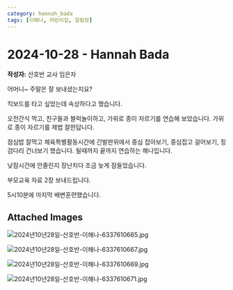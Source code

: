 ```yaml
---
category: hannah_bada
tags: [이해나, 어린이집, 알림장]
---
```


# 2024-10-28 - Hannah Bada

**작성자:** 산호반 교사 임은자  

어머니~  주말은 잘 보내셨는지요?

킥보드를 타고 싶었는데 속상하다고 했습니다. 

오전간식 먹고,  친구들과 블럭놀이하고, 가위로 종이 자르기를 연습해 보았습니다. 가위로 종이 자르기를 제법 잘한답니다.

점심밥 잘먹고 체육특별활동시간에 긴발판위에서 중심 잡아보기, 중심잡고 걸어보기,  징검다리 건너보기 했습니다. 될때까지 끝까지 연습하는 해나입니다.

낮잠시간에 안졸린지 장난치다 조금 늦게 잠들었습니다.

부모교육 자료 2장 보내드립니다.

5시10분에 마지막 배변훈련했습니다.

## Attached Images
![2024년10년28일-산호반-이해나-6337610665.jpg](d:\Users\hannah\Downloads\kids\photo\2024년10년28일-산호반-이해나-6337610665.jpg)

![2024년10년28일-산호반-이해나-6337610667.jpg](d:\Users\hannah\Downloads\kids\photo\2024년10년28일-산호반-이해나-6337610667.jpg)

![2024년10년28일-산호반-이해나-6337610669.jpg](d:\Users\hannah\Downloads\kids\photo\2024년10년28일-산호반-이해나-6337610669.jpg)

![2024년10년28일-산호반-이해나-6337610671.jpg](d:\Users\hannah\Downloads\kids\photo\2024년10년28일-산호반-이해나-6337610671.jpg)

